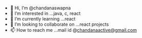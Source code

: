 - 👋 Hi, I’m @chandanaswapna
- 👀 I’m interested in ...java, c, react 
- 🌱 I’m currently learning ...react
- 💞️ I’m looking to collaborate on ...react projects
- 📫 How to reach me ...mail id @chandanaactive@gmail.com

<!---
chandanaswapna/chandanaswapna is a ✨ special ✨ repository because its `README.md` (this file) appears on your GitHub profile.
You can click the Preview link to take a look at your changes.
--->
